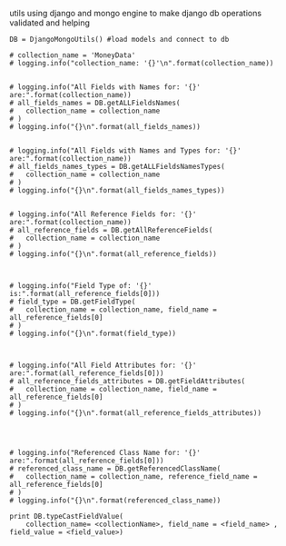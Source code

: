 utils using django and mongo engine to make django db operations validated and helping

  	DB = DjangoMongoUtils() #load models and connect to db
	
	# collection_name = 'MoneyData'
	# logging.info("collection_name: '{}'\n".format(collection_name))


	# logging.info("All Fields with Names for: '{}' are:".format(collection_name))
	# all_fields_names = DB.getALLFieldsNames(
	# 	collection_name = collection_name
	# )
	# logging.info("{}\n".format(all_fields_names))


	# logging.info("All Fields with Names and Types for: '{}' are:".format(collection_name))
	# all_fields_names_types = DB.getALLFieldsNamesTypes(
	# 	collection_name = collection_name
	# )
	# logging.info("{}\n".format(all_fields_names_types))


	# logging.info("All Reference Fields for: '{}' are:".format(collection_name))
	# all_reference_fields = DB.getAllReferenceFields(
	# 	collection_name = collection_name
	# )
	# logging.info("{}\n".format(all_reference_fields))


	
	# logging.info("Field Type of: '{}' is:".format(all_reference_fields[0]))
	# field_type = DB.getFieldType(
	# 	collection_name = collection_name, field_name = all_reference_fields[0]
	# )
	# logging.info("{}\n".format(field_type))



	# logging.info("All Field Attributes for: '{}' are:".format(all_reference_fields[0]))
	# all_reference_fields_attributes = DB.getFieldAttributes(
	# 	collection_name = collection_name, field_name = all_reference_fields[0]
	# )
	# logging.info("{}\n".format(all_reference_fields_attributes))




	# logging.info("Referenced Class Name for: '{}' are:".format(all_reference_fields[0]))
	# referenced_class_name = DB.getReferencedClassName(
	# 	collection_name = collection_name, reference_field_name = all_reference_fields[0]
	# )
	# logging.info("{}\n".format(referenced_class_name))

	print DB.typeCastFieldValue(
		collection_name= <collectionName>, field_name = <field_name> , field_value = <field_value>)
